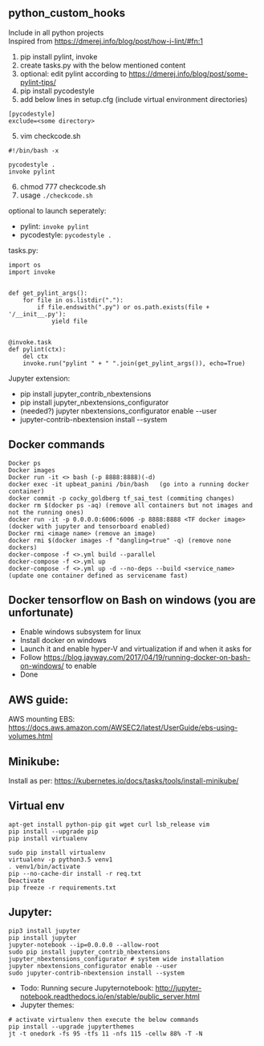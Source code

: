 ## python_custom_hooks
Include in all python projects  
Inspired from https://dmerej.info/blog/post/how-i-lint/#fn:1 

1. pip install pylint, invoke
2. create tasks.py with the below mentioned content
2. optional: edit pylint according to https://dmerej.info/blog/post/some-pylint-tips/
3. pip install pycodestyle
4. add below lines in setup.cfg (include virtual environment directories)
```
[pycodestyle]
exclude=<some directory>
```
5. vim checkcode.sh
```
#!/bin/bash -x

pycodestyle .
invoke pylint
```
6. chmod 777 checkcode.sh
7. usage 
```./checkcode.sh```

optional to launch seperately:
- pylint: ```invoke pylint```
- pycodestyle: ```pycodestyle .```

tasks.py:
```
import os
import invoke


def get_pylint_args():
    for file in os.listdir("."):
        if file.endswith(".py") or os.path.exists(file + '/__init__.py'):
            yield file


@invoke.task
def pylint(ctx):
    del ctx
    invoke.run("pylint " + " ".join(get_pylint_args()), echo=True)
```


Jupyter extension:
- pip install jupyter_contrib_nbextensions
- pip install jupyter_nbextensions_configurator
- (needed?) jupyter nbextensions_configurator enable --user
- jupyter-contrib-nbextension install --system

## Docker commands
```
Docker ps
Docker images
Docker run -it <> bash (-p 8888:8888)(-d)
docker exec -it upbeat_panini /bin/bash   (go into a running docker container)
docker commit -p cocky_goldberg tf_sai_test (commiting changes)
docker rm $(docker ps -aq) (remove all containers but not images and not the running ones)
docker run -it -p 0.0.0.0:6006:6006 -p 8888:8888 <TF docker image>(docker with jupyter and tensorboard enabled)
Docker rmi <image name> (remove an image)
docker rmi $(docker images -f "dangling=true" -q) (remove none dockers)
docker-compose -f <>.yml build --parallel
docker-compose -f <>.yml up
docker-compose -f <>.yml up -d --no-deps --build <service_name> (update one container defined as servicename fast)
```
## Docker tensorflow on Bash on windows (you are unfortunate)

- Enable windows subsystem for linux
- Install docker on windows
- Launch it and enable hyper-V and virtualization if and when it asks for
- Follow https://blog.jayway.com/2017/04/19/running-docker-on-bash-on-windows/ to enable
- Done

## AWS guide:
AWS mounting EBS: https://docs.aws.amazon.com/AWSEC2/latest/UserGuide/ebs-using-volumes.html 

## Minikube:
Install as per: https://kubernetes.io/docs/tasks/tools/install-minikube/

## Virtual env 
```apt-get update
apt-get install python-pip git wget curl lsb_release vim
pip install --upgrade pip
pip install virtualenv

sudo pip install virtualenv
virtualenv -p python3.5 venv1
. venv1/bin/activate
pip --no-cache-dir install -r req.txt
Deactivate
pip freeze -r requirements.txt
```

## Jupyter:
```
pip3 install jupyter
pip install jupyter
jupyter-notebook --ip=0.0.0.0 --allow-root
sudo pip install jupyter_contrib_nbextensions jupyter_nbextensions_configurator # system wide installation
jupyter nbextensions_configurator enable --user
sudo jupyter-contrib-nbextension install --system
```
- Todo: Running secure Jupyternotebook: http://jupyter-notebook.readthedocs.io/en/stable/public_server.html
- Jupyter themes:
```
# activate virtualenv then execute the below commands
pip install --upgrade jupyterthemes
jt -t onedork -fs 95 -tfs 11 -nfs 115 -cellw 88% -T -N
```
